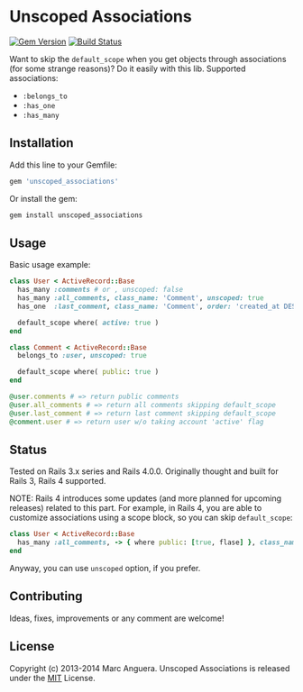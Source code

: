 # Unscoped Associations

[![Gem Version](https://badge.fury.io/rb/unscoped_associations.png)](http://badge.fury.io/rb/unscoped_associations)
[![Build Status](https://travis-ci.org/markets/unscoped_associations.svg?branch=master)](https://travis-ci.org/markets/unscoped_associations)

Want to skip the `default_scope` when you get objects through associations (for some strange reasons)? Do it easily with this lib. Supported associations:
* `:belongs_to`
* `:has_one`
* `:has_many`

## Installation
Add this line to your Gemfile:

```ruby
gem 'unscoped_associations'
```

Or install the gem:

```ruby
gem install unscoped_associations
```

## Usage
Basic usage example:

```ruby
class User < ActiveRecord::Base
  has_many :comments # or , unscoped: false
  has_many :all_comments, class_name: 'Comment', unscoped: true
  has_one  :last_comment, class_name: 'Comment', order: 'created_at DESC', unscoped: true

  default_scope where( active: true )
end

class Comment < ActiveRecord::Base
  belongs_to :user, unscoped: true

  default_scope where( public: true )
end

@user.comments # => return public comments
@user.all_comments # => return all comments skipping default_scope
@user.last_comment # => return last comment skipping default_scope
@comment.user # => return user w/o taking account 'active' flag

```

## Status
Tested on Rails 3.x series and Rails 4.0.0. Originally thought and built for Rails 3, Rails 4 supported.

NOTE: Rails 4 introduces some updates (and more planned for upcoming releases) related to this part. For example, in Rails 4, you are able to customize associations using a scope block, so you can skip `default_scope`:

```ruby
class User < ActiveRecord::Base
  has_many :all_comments, -> { where public: [true, flase] }, class_name: 'Comment'
end
```

Anyway, you can use `unscoped` option, if you prefer.

## Contributing
Ideas, fixes, improvements or any comment are welcome!

## License
Copyright (c) 2013-2014 Marc Anguera. Unscoped Associations is released under the [MIT](LICENSE) License.
